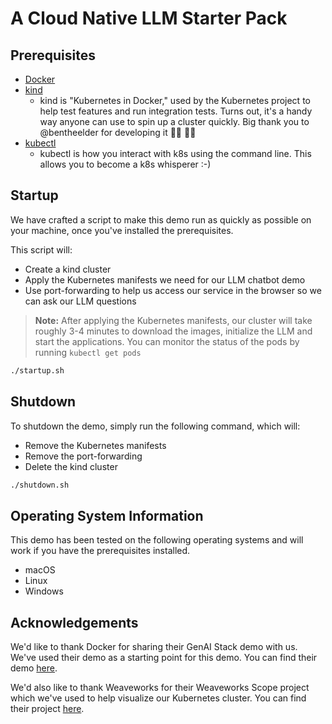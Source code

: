 # A Cloud Native LLM Starter Pack

## Prerequisites

- [Docker](https://docs.docker.com/install/)
- [kind](https://kind.sigs.k8s.io/)
  - kind is "Kubernetes in Docker," used by the Kubernetes project to help test features and run integration tests. Turns out, it's a handy way anyone can use to spin up a cluster quickly. Big thank you to @bentheelder for developing it 👏🏼 👏🏼
- [kubectl](https://kubernetes.io/docs/tasks/tools/install-kubectl/)
  - kubectl is how you interact with k8s using the command line. This allows you to become a k8s whisperer :-)

## Startup

We have crafted a script to make this demo run as quickly as possible on your machine, once you've installed the prerequisites.

This script will:

- Create a kind cluster
- Apply the Kubernetes manifests we need for our LLM chatbot demo
- Use port-forwarding to help us access our service in the browser so we can ask our LLM questions

> **Note:** After applying the Kubernetes manifests, our cluster will take roughly 3-4 minutes to download the images, initialize the LLM and start the applications. You can monitor the status of the pods by running `kubectl get pods`

```sh
./startup.sh
```

## Shutdown

To shutdown the demo, simply run the following command, which will:

- Remove the Kubernetes manifests
- Remove the port-forwarding
- Delete the kind cluster

```sh
./shutdown.sh
```

## Operating System Information

This demo has been tested on the following operating systems and will work if you have the prerequisites installed.

- macOS
- Linux
- Windows

## Acknowledgements

We'd like to thank Docker for sharing their GenAI Stack demo with us. We've used their demo as a starting point for this demo. You can find their demo [here](https://www.docker.com/blog/introducing-a-new-genai-stack/).

We'd also like to thank Weaveworks for their Weaveworks Scope project which we've used to help visualize our Kubernetes cluster. You can find their project [here](https://www.weave.works/oss/scope/).
